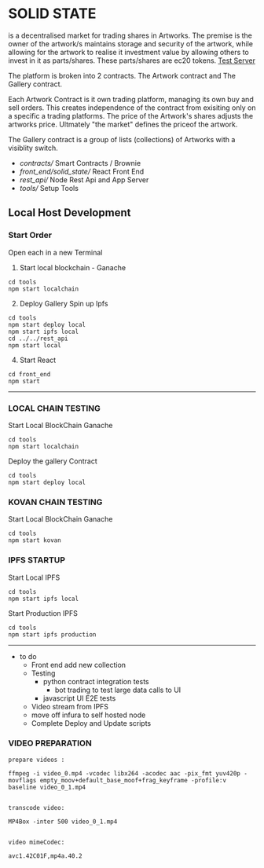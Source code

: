 SOLID STATE
===========

is a decentralised market for trading shares in Artworks. The premise is the owner of the artwork/s maintains storage and security of the artwork, while allowing for the artwork to realise it investment value by allowing others to invest in it as parts/shares.  These parts/shares are ec20 tokens. [Test Server](http://solidstate.tobiasdemaine.com)

The platform is broken into 2 contracts. The Artwork contract and The Gallery contract.

Each Artwork Contract is it own trading platform, managing its own buy and sell orders.  This creates independence of the contract from exisiting only on a specific a trading platforms.  The price of the Artwork's shares adjusts the artworks price. Ultmately "the market" defines the priceof the artwork.

The Gallery contract is a group of lists (collections) of Artworks with a visiblity switch.

- *contracts/* Smart Contracts / Brownie
- *front_end/solid_state/* React Front End
- *rest_api/* Node Rest Api and App Server
- *tools/* Setup Tools



## Local Host Development 
### Start Order 
Open each in a new Terminal
1. Start local blockchain - Ganache 
```
cd tools
npm start localchain
```
2. Deploy Gallery Spin up Ipfs 
```
cd tools 
npm start deploy local
npm start ipfs local
cd ../../rest_api
npm start local
```
4. Start React 
```
cd front_end
npm start
```

--------

### LOCAL CHAIN TESTING
Start Local BlockChain Ganache
```text
cd tools
npm start localchain
```

Deploy the gallery Contract
```text
cd tools
npm start deploy local
```

### KOVAN CHAIN TESTING
Start Local BlockChain Ganache
```text
cd tools
npm start kovan
```

### IPFS STARTUP
Start Local IPFS
```text
cd tools
npm start ipfs local
```

Start Production IPFS
```text
cd tools
npm start ipfs production
```

----------------------

* to do
    * Front end add new collection
    * Testing
        * python contract integration tests
            * bot trading to test large data calls to UI
        * javascript UI E2E tests
    * Video stream from IPFS
    * move off infura to self hosted node
    * Complete Deploy and Update scripts


### VIDEO PREPARATION
```text
prepare videos :

ffmpeg -i video_0.mp4 -vcodec libx264 -acodec aac -pix_fmt yuv420p -movflags empty_moov+default_base_moof+frag_keyframe -profile:v baseline video_0_1.mp4


transcode video:

MP4Box -inter 500 video_0_1.mp4


video mimeCodec:

avc1.42C01F,mp4a.40.2
```






